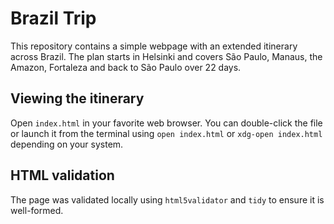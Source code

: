 # Brazil Trip

This repository contains a simple webpage with an extended itinerary across Brazil.
The plan starts in Helsinki and covers São Paulo, Manaus, the Amazon, Fortaleza and
back to São Paulo over 22 days.

## Viewing the itinerary

Open `index.html` in your favorite web browser. You can double-click the file or
launch it from the terminal using `open index.html` or `xdg-open index.html` depending on your system.

## HTML validation

The page was validated locally using `html5validator` and `tidy` to ensure it is well-formed.
